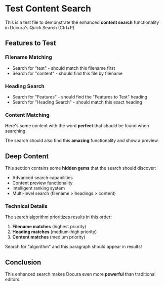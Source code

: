 # Test Content Search

This is a test file to demonstrate the enhanced **content search** functionality in Docura's Quick Search (Ctrl+P).

## Features to Test

### Filename Matching
- Search for "test" - should match this filename first
- Search for "content" - should find this file by filename

### Heading Search
- Search for "Features" - should find the "Features to Test" heading
- Search for "Heading Search" - should match this exact heading

### Content Matching
Here's some content with the word **perfect** that should be found when searching.

The search should also find this **amazing** functionality and show a preview.

## Deep Content

This section contains some **hidden gems** that the search should discover:

- Advanced search capabilities
- Content preview functionality  
- Intelligent ranking system
- Multi-level search (filename > headings > content)

### Technical Details

The search algorithm prioritizes results in this order:
1. **Filename matches** (highest priority)
2. **Heading matches** (medium-high priority)
3. **Content matches** (medium priority)

Search for "algorithm" and this paragraph should appear in results!

## Conclusion

This enhanced search makes Docura even more **powerful** than traditional editors.